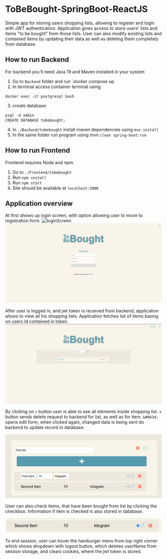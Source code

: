 # ToBeBought-SpringBoot-ReactJS
Simple app for storing users shopping lists, allowing to register and login with JWT authentication. Application gives access to store users' lists and items "to be bought" from those lists.
User can also modify existing lists and contained items by updating their data as well as deleting them completely from database.

## How to run Backend
For backend you'll need Java 19 and Maven installed in your system

1. Go to `Backend` folder and run `docker compose up
2. In terminal access container terminal using 
```
docker exec -it postgresql bash
```
3. create database:
```
psql -U admin
CREATE DATABASE tobebought;
```
4. In `./Backend/tobebought` install maven dependencies using `mvn install`
5. In the same folder run program using mvn `clean spring-boot:run`

## How to run Frontend
Frontend requires Node and npm.

1. Go to `./Frontend/tobebought`
2. Run `npm install`
3. Run `npm start`
4. Site should be available at `localhost:3000`

## Application overview

At first shows up login screen, with option allowing user to move to registration form.
![loginScreen](./screenshots/login.png)
![registrationForm](./screenshots/register.png)

After user is logged in, and jwt token is received from backend, application allows
to view all his shopping lists. Application fetches list of items basing on users id contained 
in token.
![afterLogin](./screenshots/main.png)

By clicking on `+` button user is able to see all elements inside shopping list.
`x` button sends delete request to backend for list, as well as for item. `&#8634;` 
opens edit form, when clicked again, changed data is being sent do backend to update record in database.

![edit](./screenshots/edit.png)

User can also check items, that have been bought from list by clicking the checkbox.
Information if item is checked is also stored in database.

![check](./screenshots/markChecked.png)

To end session, user can hover the hamburger menu from top right corner which shows dropdown with logout button,
which deletes userName from session storage, and clears cookies, where the jwt token is stored.
